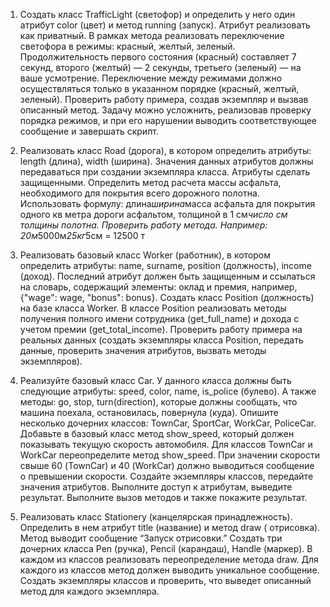 1. Создать класс TrafficLight (светофор) и определить у него один атрибут color (цвет) и метод running (запуск). Атрибут
   реализовать как приватный. В рамках метода реализовать переключение светофора в режимы: красный, желтый, зеленый.
   Продолжительность первого состояния (красный) составляет 7 секунд, второго (желтый) — 2 секунды, третьего (зеленый) —
   на ваше усмотрение. Переключение между режимами должно осуществляться только в указанном порядке (красный, желтый,
   зеленый). Проверить работу примера, создав экземпляр и вызвав описанный метод. Задачу можно усложнить, реализовав
   проверку порядка режимов, и при его нарушении выводить соответствующее сообщение и завершать скрипт.

2. Реализовать класс Road (дорога), в котором определить атрибуты: length (длина), width (ширина). Значения данных
   атрибутов должны передаваться при создании экземпляра класса. Атрибуты сделать защищенными. Определить метод расчета
   массы асфальта, необходимого для покрытия всего дорожного полотна. Использовать формулу: длина*ширина*масса асфальта
   для покрытия одного кв метра дороги асфальтом, толщиной в 1 см*число см толщины полотна. Проверить работу метода.
   Например: 20м*5000м*25кг*5см = 12500 т

3. Реализовать базовый класс Worker (работник), в котором определить атрибуты: name, surname, position (должность),
   income (доход). Последний атрибут должен быть защищенным и ссылаться на словарь, содержащий элементы: оклад и премия,
   например, {"wage": wage, "bonus": bonus}. Создать класс Position (должность) на базе класса Worker. В классе Position
   реализовать методы получения полного имени сотрудника (get_full_name) и дохода с учетом премии (get_total_income).
   Проверить работу примера на реальных данных (создать экземпляры класса Position, передать данные, проверить значения
   атрибутов, вызвать методы экземпляров).

4. Реализуйте базовый класс Car. У данного класса должны быть следующие атрибуты: speed, color, name, is_police (булево).
   А также методы: go, stop, turn(direction), которые должны сообщать, что машина поехала, остановилась, повернула (куда).
   Опишите несколько дочерних классов: TownCar, SportCar, WorkCar, PoliceCar. Добавьте в базовый класс метод show_speed,
   который должен показывать текущую скорость автомобиля. Для классов TownCar и WorkCar переопределите метод show_speed.
   При значении скорости свыше 60 (TownCar) и 40 (WorkCar) должно выводиться сообщение о превышении скорости.
   Создайте экземпляры классов, передайте значения атрибутов. Выполните доступ к атрибутам, выведите результат.
   Выполните вызов методов и также покажите результат.

5. Реализовать класс Stationery (канцелярская принадлежность). Определить в нем атрибут title (название) и метод draw (
   отрисовка). Метод выводит сообщение “Запуск отрисовки.” Создать три дочерних класса Pen (ручка), Pencil (карандаш),
   Handle (маркер). В каждом из классов реализовать переопределение метода draw. Для каждого из классов метод должен
   выводить уникальное сообщение. Создать экземпляры классов и проверить, что выведет описанный метод для каждого
   экземпляра.